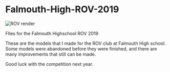 # Falmouth-High-ROV-2019

![ROV render](reders/ROV_full_2019-Jun-23_05-24-37AM-000_CustomizedView31036390308.png)


FIles for the Falmouth Highschool ROV 2019

These are the models that I made for the ROV club at Falmouth High school. Some models were abandoned before they were finished,
and there are many improvements that still can be made.

Good luck with the competition next year.
